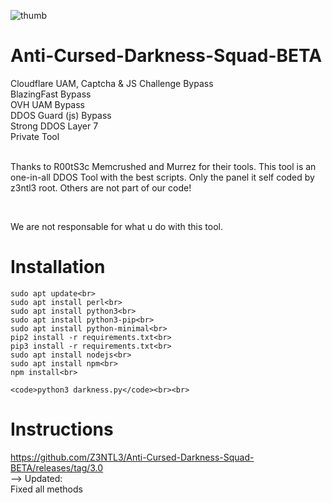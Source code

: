 ![thumb](https://cdn.discordapp.com/attachments/794831992444813363/843618689881997332/20210517_003915.jpg)
# Anti-Cursed-Darkness-Squad-BETA
Cloudflare UAM, Captcha & JS Challenge Bypass<br>BlazingFast Bypass<br>OVH UAM Bypass<br>DDOS Guard (js) Bypass<br>Strong DDOS Layer 7<br>Private Tool<br><br><p> Thanks to R00tS3c Memcrushed and Murrez for their tools. This tool is an one-in-all DDOS Tool with the best scripts. Only the panel it self coded by z3ntl3 root. Others are not part of our code!

<br><p>We are not responsable for what u do with this tool.

# Installation
    sudo apt update<br>
    sudo apt install perl<br>
    sudo apt install python3<br>
    sudo apt install python3-pip<br>
    sudo apt install python-minimal<br>
    pip2 install -r requirements.txt<br>
    pip3 install -r requirements.txt<br>
    sudo apt install nodejs<br>
    sudo apt install npm<br>
    npm install<br>
    
    <code>python3 darkness.py</code><br><br>

# Instructions
https://github.com/Z3NTL3/Anti-Cursed-Darkness-Squad-BETA/releases/tag/3.0<br>
  --> Updated:<br>
  Fixed all methods
